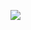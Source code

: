 ![](https://github.com/Shanda1020/Processing/blob/master/Brightness/sketch_Brightness.JPG?raw=true)
